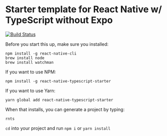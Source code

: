 # Starter template for React Native w/ TypeScript without Expo

[![Build Status](https://travis-ci.com/waystilos/React-Native-TypeScript-Starter.svg?branch=master)](https://travis-ci.com/waystilos/React-Native-TypeScript-Starter)

Before you start this up, make sure you installed:

```
npm install -g react-native-cli
brew install node
brew install watchman
```

If you want to use NPM:

```
npm install -g react-native-typescript-starter
```

If you want to use Yarn:

```
yarn global add react-native-typescript-starter
```

When that installs, you can generate a project by typing:

```
rnts
```

`cd` into your project and run `npm i` or `yarn install`

